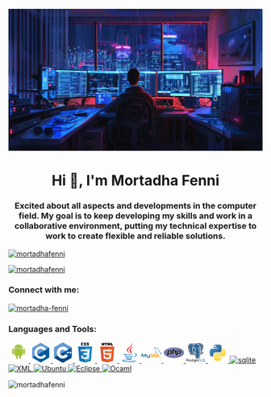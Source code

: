 <p align="center">
  <img src="https://github.com/MortadhaFenni/MortadhaFenni/blob/main/Programmer.jpeg" alt="Hi, I'm Mortadha Fenni 👋">
</p>

<h1 align="center">Hi 👋, I'm Mortadha Fenni</h1>
<h3 align="center">Excited about all aspects and developments in the computer field. My goal is to keep developing my skills and work in a collaborative environment, putting my technical expertise to work to create flexible and reliable solutions.</h3>

<p align="left"> <a href="https://github.com/ryo-ma/github-profile-trophy"><img src="https://github-profile-trophy.vercel.app/?username=mortadhafenni" alt="mortadhafenni" /></a> </p>
<p align="left"> <a href="https://github.com/github-profile-trophy"><img src="https://github-profile-trophy.vercel.app/?username=mortadhafenni&theme=onedark" alt="mortadhafenni" /></a> </p>


<h3 align="left">Connect with me:</h3>
<p align="left">
<a href="https://linkedin.com/in/mortadha-fenni" target="blank"><img align="center" src="https://raw.githubusercontent.com/rahuldkjain/github-profile-readme-generator/master/src/images/icons/Social/linked-in-alt.svg" alt="mortadha-fenni" height="30" width="40" /></a>
</p>

<h3 align="left">Languages and Tools:</h3>
<p align="left"> 
  <a href="https://developer.android.com" target="_blank" rel="noreferrer"> <img src="https://raw.githubusercontent.com/devicons/devicon/master/icons/android/android-original-wordmark.svg" alt="android" width="40" height="40"/> </a> 
  <a href="https://www.cprogramming.com/" target="_blank" rel="noreferrer"> <img src="https://raw.githubusercontent.com/devicons/devicon/master/icons/c/c-original.svg" alt="c" width="40" height="40"/> </a> 
  <a href="https://www.w3schools.com/cpp/" target="_blank" rel="noreferrer"> <img src="https://raw.githubusercontent.com/devicons/devicon/master/icons/cplusplus/cplusplus-original.svg" alt="cplusplus" width="40" height="40"/> </a> 
  <a href="https://www.w3schools.com/css/" target="_blank" rel="noreferrer"> <img src="https://raw.githubusercontent.com/devicons/devicon/master/icons/css3/css3-original-wordmark.svg" alt="css3" width="40" height="40"/> </a> 
  <a href="https://www.w3.org/html/" target="_blank" rel="noreferrer"> <img src="https://raw.githubusercontent.com/devicons/devicon/master/icons/html5/html5-original-wordmark.svg" alt="html5" width="40" height="40"/> </a> 
  <a href="https://www.java.com" target="_blank" rel="noreferrer"> <img src="https://raw.githubusercontent.com/devicons/devicon/master/icons/java/java-original.svg" alt="java" width="40" height="40"/> </a> 
  <a href="https://www.mysql.com/" target="_blank" rel="noreferrer"> <img src="https://raw.githubusercontent.com/devicons/devicon/master/icons/mysql/mysql-original-wordmark.svg" alt="mysql" width="40" height="40"/> </a> 
  <a href="https://www.php.net" target="_blank" rel="noreferrer"> <img src="https://raw.githubusercontent.com/devicons/devicon/master/icons/php/php-original.svg" alt="php" width="40" height="40"/> </a> 
  <a href="https://www.postgresql.org" target="_blank" rel="noreferrer"> <img src="https://raw.githubusercontent.com/devicons/devicon/master/icons/postgresql/postgresql-original-wordmark.svg" alt="postgresql" width="40" height="40"/> </a> 
  <a href="https://www.python.org" target="_blank" rel="noreferrer"> <img src="https://raw.githubusercontent.com/devicons/devicon/master/icons/python/python-original.svg" alt="python" width="40" height="40"/> </a> 
  <a href="https://www.sqlite.org/" target="_blank" rel="noreferrer"> <img src="https://www.vectorlogo.zone/logos/sqlite/sqlite-icon.svg" alt="sqlite" width="40" height="40"/> </a> 
  <a href="#" target="_blank" rel="noreferrer"> <img src="https://www.vectorlogo.zone/logos/w3c_xml/w3c_xml-icon.svg" alt="XML" width="40" height="40"/> </a>
  <a href="https://ubuntu.com/" target="_blank" rel="noreferrer"> <img src="https://www.vectorlogo.zone/logos/ubuntu/ubuntu-ar21.svg" alt="Ubuntu" width="40" height="40"/> </a>
  <a href="https://eclipseide.org/" target="_blank" rel="noreferrer"> <img src="https://skillicons.dev/icons?i=eclipse" alt="Eclipse" width="40" height="40"/> </a>
  <a href="https://ocaml.org/" target="_blank" rel="noreferrer"> <img src="https://skillicons.dev/icons?i=ocaml" alt="Ocaml" width="40" height="40"/> </a>
</p>

<p><img align="center" src="https://github-readme-stats.vercel.app/api/top-langs?username=mortadhafenni&show_icons=true&locale=en&layout=compact" alt="mortadhafenni" /></p>
